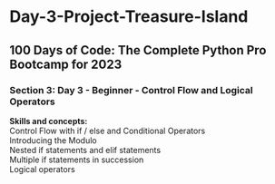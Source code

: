 # Day-3-Project-Treasure-Island
<h2>100 Days of Code: The Complete Python Pro Bootcamp for 2023</h2>
<h3>Section 3: Day 3 - Beginner - Control Flow and Logical Operators</h3>
<b>Skills and concepts:</b><br>
Control Flow with if / else and Conditional Operators<br>
Introducing the Modulo<br>
Nested if statements and elif statements<br>
Multiple if statements in succession<br>
Logical operators

